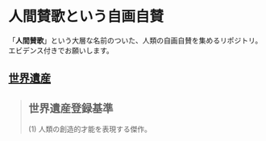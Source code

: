 # 人間賛歌という自画自賛

「<strong>人間賛歌</strong>」という大層な名前のついた、人類の自画自賛を集めるリポジトリ。エビデンス付きでお願いします。

## [世界遺産](https://ja.wikipedia.org/wiki/%E4%B8%96%E7%95%8C%E9%81%BA%E7%94%A3)

> ## 世界遺産登録基準
> (1) 人類の創造的才能を表現する傑作。
